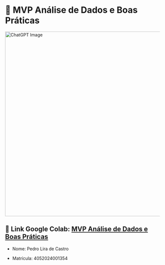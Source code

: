 # 📝 MVP Análise de Dados e Boas Práticas
<img src="https://github.com/user-attachments/assets/c5b135d4-7ae5-4a06-a07d-86a8475a61ef" alt="ChatGPT Image" width="600"/>

## 🔗 Link Google Colab: [MVP Análise de Dados e Boas Práticas](https://colab.research.google.com/drive/1MYacPnuc3GccdJaUE9WBdc1nSBKUXdPN?hl=pt-BR#scrollTo=eE-377xIjU6J)

- Nome: Pedro Lira de Castro

- Matrícula: 4052024001354


